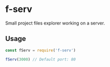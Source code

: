 # f-serv

Small project files explorer working on a server.

## Usage

```js
const fServ = require('f-serv')

fServ(3000) // Default port: 80
```
